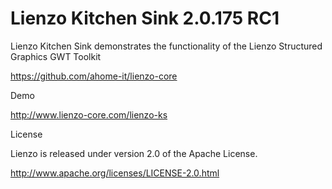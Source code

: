 Lienzo Kitchen Sink 2.0.175 RC1
======

Lienzo Kitchen Sink demonstrates the functionality of the Lienzo Structured Graphics GWT Toolkit

https://github.com/ahome-it/lienzo-core

Demo

http://www.lienzo-core.com/lienzo-ks

License

Lienzo is released under version 2.0 of the Apache License.

http://www.apache.org/licenses/LICENSE-2.0.html
